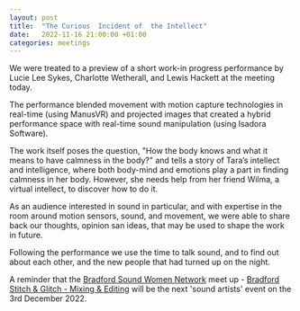 ```yaml
---
layout: post
title:  "The Curious  Incident of  the Intellect"
date:   2022-11-16 21:00:00 +01:00
categories: meetings
---
```


We were treated to a preview of a short work-in progress performance by Lucie Lee Sykes, Charlotte Wetherall, and Lewis Hackett at the meeting today.

The performance blended movement with motion capture technologies in real-time (using ManusVR) and projected images that created a hybrid performance space with real-time sound manipulation (using Isadora Software). 

The work itself poses the question, "How the body knows and what it means to have calmness in the body?" and tells a story of Tara’s intellect and intelligence, where both  body-mind and emotions play a part in finding calmness in her body. However, she needs help from her friend Wilma, a virtual intellect, to discover how to do it.

As an audience interested in sound in particular, and with expertise in the room around motion sensors, sound, and movement, we were able to share back our thoughts, opinion san ideas, that may be used to shape the work in future.

Following the performance we use the time to talk sound, and to find out about each other, and the new people that had turned up on the night.

A reminder that the [Bradford Sound Women Network](https://www.facebook.com/profile.php?id=100086324751416) meet up - [Bradford Stitch & Glitch - Mixing & Editing](https://www.facebook.com/events/655227616134518/) will be the next 'sound artists' event on the 3rd December 2022.


